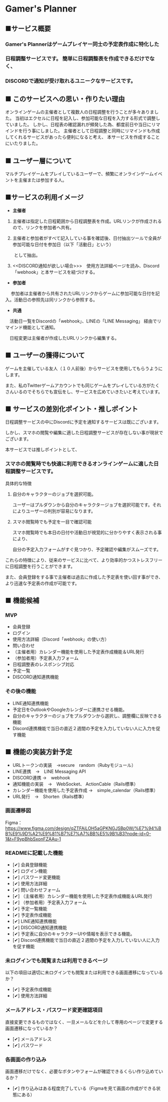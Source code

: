 # Gamer's Planner
## ■サービス概要
### Gamer's Plannerはゲームプレイヤー同士の予定表作成に特化した

### 日程調整サービスです。 簡単に日程調整表を作成できるだけでなく、

### **DISCORDで通知が受け取れるユニークなサービスです**。

## ■ このサービスへの思い・作りたい理由
オンラインゲームの主催者として複数人の日程調整を行うことが多々ありました。
当初はエクセルに日程を記入し、参加可能な日程を入力する形式で調整していました。
しかし、日程表の確認漏れが頻発した為、都度前日や当日にリマインドを行う事にしました。
主催者として日程調整と同時にリマインドも作成してくれるサービスがあったら便利になると考え、
本サービスを作成することにいたりました。

## ■ ユーザー層について
マルチプレイゲームをプレイしているユーザーで、頻繁にオンラインゲームイベントを主催または参加する人。

## ■サービスの利用イメージ
- **主催者**
 1. 主催者は指定した日程範囲から日程調整表を作成。URLリンクが作成されるので、リンクを参加者へ共有。

 2. 主催者と参加者がすべて記入している事を確認後、日付抽出ツールで全員が参加可能な日付を参加日（以下「活動日」という）

　　として抽出。

 3. <<DISCORD通知が欲しい場合>>>　使用方法詳細ページを読み、Discord「webhook」と本サービスを紐づけする。
  
- **参加者**

　 参加者は主催者から共有されたURLリンクからゲームに参加可能な日付を記入。活動日の参照先は同リンクから参照する。
 
- **共通**

　活動日一覧をDiscordの「webhook」、LINEの「LINE Messaging」 経由でリマインド機能として通知。 

　日程変更は主催者が作成したURLリンクから編集する。

## ■ ユーザーの獲得について
ゲームを主催している友人（１０人前後）からサービスを使用してもらうようにします。

また、私のTwitterゲームアカウントでも同じゲームをプレイしている方がたくさんいるのでそちらでも宣伝をし、サービスを広めていきたいと考えています。

## ■ サービスの差別化ポイント・推しポイント
日程調整サービスの中にDiscordに予定を通知するサービスは既にございます。

しかし、スマホの閲覧や編集に適した日程調整サービスが存在しない事が現状でございます。

本サービスでは推しポイントとして、

### スマホの閲覧時でも快適に利用できるオンラインゲームに適した日程調整サービスです。

具体的な特徴

1. 自分のキャラクターのジョブを選択可能。
　
  
    ユーザーはプルダウンから自分のキャラクタージョブを選択可能です。それによりユーザーの判別が容易になります。
    

2. スマホ閲覧時でも予定を一目で確認可能

    スマホ閲覧時でも本日の日付や活動日が視覚的に分かりやすく表示される事により、
    
    自分の予定入力フォームがすぐ見つかり、予定確認や編集がスムーズです。

これらの特徴により、従来のサービスに比べて、より効率的かつストレスフリーに日程調整を行うことができます。

 また、会員登録をする事で主催者は過去に作成した予定表を使い回す事ができ、より迅速な予定表の作成が可能です。

## ■ 機能候補
### MVP
- 会員登録
- ログイン
- 使用方法詳細（Discord「webhook」の使い方）
- 問い合わせ
- （主催者用）カレンダー機能を使用した予定表作成機能＆URL発行
- （参加者用）予定表入力フォーム
- 日程調整表のレスポンシブ対応
- 予定一覧
- DISCORD通知連携機能

### その後の機能
- LINE通知連携機能
- 予定日をOutlookやGoogleカレンダーに連携させる機能。
- 自分のキャラクターのジョブをプルダウンから選択し、調整欄に反映できる機能
- Discord連携機能で当日の直近２週間の予定を入力していない人に入力を促す機能

## ■ 機能の実装方針予定
-  URLトークンの実装　→secure　random（Rubyモジュール）
-  LINE連携　→　LINE Messaging API
-  DISCORD連携 →　webhook
-  通知機能の実装　→　WebSocket、 ActionCable（Rails標準）
- カレンダー機能を使用した予定表作成 →　simple_calendar（Rails標準）
- URL発行　→　Shorten（Rails標準）

### 画面遷移図
Figma：https://www.figma.com/design/qZTFAiLOH5aGPKNGJSBp0W/%E7%94%BB%E9%9D%A2%E9%81%B7%E7%A7%BB%E5%9B%B3?node-id=0-1&t=F9ypBhbSxonFZAAu-1

### READMEに記載した機能
- [✔] 会員登録機能
- [✔] ログイン機能
- [✔] パスワード変更機能
- [✔] 使用方法詳細
- [✔] 問い合わせフォーム
- [✔] （主催者用）カレンダー機能を使用した予定表作成機能＆URL発行
- [✔] （参加者用）予定表入力フォーム
- [✔] 予定一覧機能
- [✔] 予定表作成機能
- [✔] LINE通知連携機能
- [✔] DISCORD通知連携機能
- [✔] 予定表に自分のキャラクターUIや情報を表示できる機能。
- [✔] Discord連携機能で当日の直近２週間の予定を入力していない人に入力を促す機能

### 未ログインでも閲覧または利用できるページ
以下の項目は適切に未ログインでも閲覧または利用できる画面遷移になっているか？
- [✔] 予定表作成機能
- [✔] 使用方法詳細

### メールアドレス・パスワード変更確認項目
直接変更できるものではなく、一旦メールなどを介して専用のページで変更する画面遷移になっているか？
- [✔] メールアドレス
- [✔] パスワード

### 各画面の作り込み
画面遷移だけでなく、必要なボタンやフォームが確認できるくらい作り込めているか？
- [✔] 作り込みはある程度完了している（Figmaを見て画面の作成ができる状態にある）